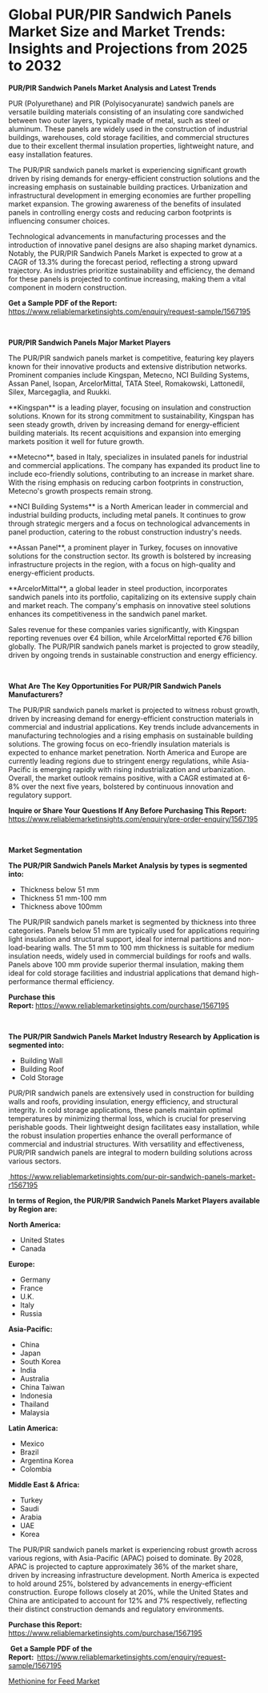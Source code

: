 <p><h1>Global PUR/PIR Sandwich Panels Market Size and Market Trends: Insights and Projections from 2025 to 2032</h1></p><p><strong>PUR/PIR Sandwich Panels Market Analysis and Latest Trends</strong></p>
<p><p>PUR (Polyurethane) and PIR (Polyisocyanurate) sandwich panels are versatile building materials consisting of an insulating core sandwiched between two outer layers, typically made of metal, such as steel or aluminum. These panels are widely used in the construction of industrial buildings, warehouses, cold storage facilities, and commercial structures due to their excellent thermal insulation properties, lightweight nature, and easy installation features.</p><p>The PUR/PIR sandwich panels market is experiencing significant growth driven by rising demands for energy-efficient construction solutions and the increasing emphasis on sustainable building practices. Urbanization and infrastructural development in emerging economies are further propelling market expansion. The growing awareness of the benefits of insulated panels in controlling energy costs and reducing carbon footprints is influencing consumer choices. </p><p>Technological advancements in manufacturing processes and the introduction of innovative panel designs are also shaping market dynamics. Notably, the PUR/PIR Sandwich Panels Market is expected to grow at a CAGR of 13.3% during the forecast period, reflecting a strong upward trajectory. As industries prioritize sustainability and efficiency, the demand for these panels is projected to continue increasing, making them a vital component in modern construction.</p></p>
<p><strong>Get a Sample PDF of the Report:&nbsp;</strong> <a href="https://www.reliablemarketinsights.com/enquiry/request-sample/1567195?utm_campaign=2252&utm_medium=2&utm_source=Github&utm_content=ia&utm_term=22032025&utm_id=purpir-sandwich-panels">https://www.reliablemarketinsights.com/enquiry/request-sample/1567195</a></p>
<p>&nbsp;</p>
<p><strong>PUR/PIR Sandwich Panels Major Market Players</strong></p>
<p><p>The PUR/PIR sandwich panels market is competitive, featuring key players known for their innovative products and extensive distribution networks. Prominent companies include Kingspan, Metecno, NCI Building Systems, Assan Panel, Isopan, ArcelorMittal, TATA Steel, Romakowski, Lattonedil, Silex, Marcegaglia, and Ruukki.</p><p>**Kingspan** is a leading player, focusing on insulation and construction solutions. Known for its strong commitment to sustainability, Kingspan has seen steady growth, driven by increasing demand for energy-efficient building materials. Its recent acquisitions and expansion into emerging markets position it well for future growth.</p><p>**Metecno**, based in Italy, specializes in insulated panels for industrial and commercial applications. The company has expanded its product line to include eco-friendly solutions, contributing to an increase in market share. With the rising emphasis on reducing carbon footprints in construction, Metecno's growth prospects remain strong.</p><p>**NCI Building Systems** is a North American leader in commercial and industrial building products, including metal panels. It continues to grow through strategic mergers and a focus on technological advancements in panel production, catering to the robust construction industry's needs.</p><p>**Assan Panel**, a prominent player in Turkey, focuses on innovative solutions for the construction sector. Its growth is bolstered by increasing infrastructure projects in the region, with a focus on high-quality and energy-efficient products.</p><p>**ArcelorMittal**, a global leader in steel production, incorporates sandwich panels into its portfolio, capitalizing on its extensive supply chain and market reach. The company's emphasis on innovative steel solutions enhances its competitiveness in the sandwich panel market.</p><p>Sales revenue for these companies varies significantly, with Kingspan reporting revenues over €4 billion, while ArcelorMittal reported €76 billion globally. The PUR/PIR sandwich panels market is projected to grow steadily, driven by ongoing trends in sustainable construction and energy efficiency.</p></p>
<p>&nbsp;</p>
<p><strong>What Are The Key Opportunities For PUR/PIR Sandwich Panels Manufacturers?</strong></p>
<p><p>The PUR/PIR sandwich panels market is projected to witness robust growth, driven by increasing demand for energy-efficient construction materials in commercial and industrial applications. Key trends include advancements in manufacturing technologies and a rising emphasis on sustainable building solutions. The growing focus on eco-friendly insulation materials is expected to enhance market penetration. North America and Europe are currently leading regions due to stringent energy regulations, while Asia-Pacific is emerging rapidly with rising industrialization and urbanization. Overall, the market outlook remains positive, with a CAGR estimated at 6-8% over the next five years, bolstered by continuous innovation and regulatory support.</p></p>
<p><strong>Inquire or Share Your Questions If Any Before Purchasing This Report:</strong> <a href="https://www.reliablemarketinsights.com/enquiry/pre-order-enquiry/1567195?utm_campaign=2252&utm_medium=2&utm_source=Github&utm_content=ia&utm_term=22032025&utm_id=purpir-sandwich-panels">https://www.reliablemarketinsights.com/enquiry/pre-order-enquiry/1567195</a></p>
<p>&nbsp;</p>
<p><strong>Market Segmentation</strong></p>
<p><strong>The PUR/PIR Sandwich Panels Market Analysis by types is segmented into:</strong></p>
<p><ul><li>Thickness below 51 mm</li><li>Thickness 51 mm-100 mm</li><li>Thickness above 100mm</li></ul></p>
<p><p>The PUR/PIR sandwich panels market is segmented by thickness into three categories. Panels below 51 mm are typically used for applications requiring light insulation and structural support, ideal for internal partitions and non-load-bearing walls. The 51 mm to 100 mm thickness is suitable for medium insulation needs, widely used in commercial buildings for roofs and walls. Panels above 100 mm provide superior thermal insulation, making them ideal for cold storage facilities and industrial applications that demand high-performance thermal efficiency.</p></p>
<p><strong>Purchase this Report:&nbsp;</strong><a href="https://www.reliablemarketinsights.com/purchase/1567195?utm_campaign=2252&utm_medium=2&utm_source=Github&utm_content=ia&utm_term=22032025&utm_id=purpir-sandwich-panels">https://www.reliablemarketinsights.com/purchase/1567195</a></p>
<p>&nbsp;</p>
<p><strong>The PUR/PIR Sandwich Panels Market Industry Research by Application is segmented into:</strong></p>
<p><ul><li>Building Wall</li><li>Building Roof</li><li>Cold Storage</li></ul></p>
<p><p>PUR/PIR sandwich panels are extensively used in construction for building walls and roofs, providing insulation, energy efficiency, and structural integrity. In cold storage applications, these panels maintain optimal temperatures by minimizing thermal loss, which is crucial for preserving perishable goods. Their lightweight design facilitates easy installation, while the robust insulation properties enhance the overall performance of commercial and industrial structures. With versatility and effectiveness, PUR/PIR sandwich panels are integral to modern building solutions across various sectors.</p></p>
<p><a href="https://www.reliablemarketinsights.com/pur-pir-sandwich-panels-market-r1567195?utm_campaign=2252&utm_medium=2&utm_source=Github&utm_content=ia&utm_term=22032025&utm_id=purpir-sandwich-panels">&nbsp;https://www.reliablemarketinsights.com/pur-pir-sandwich-panels-market-r1567195</a></p>
<p><strong>In terms of Region, the PUR/PIR Sandwich Panels Market Players available by Region are:</strong></p>
<p>
    <p> <strong> North America: </strong>
        <ul>
            <li>United States</li>
            <li>Canada</li>
        </ul>
        </p> 
    <p> <strong> Europe: </strong>
        <ul>
            <li>Germany</li>
            <li>France</li>
            <li>U.K.</li>
            <li>Italy</li>
            <li>Russia</li>
        </ul>
        </p> 
    <p> <strong> Asia-Pacific: </strong>
        <ul>
            <li>China</li>
            <li>Japan</li>
            <li>South Korea</li>
            <li>India</li>
            <li>Australia</li>
            <li>China Taiwan</li>
            <li>Indonesia</li>
            <li>Thailand</li>
            <li>Malaysia</li>
        </ul>
        </p> 
    <p> <strong> Latin America: </strong>
        <ul>
            <li>Mexico</li>
            <li>Brazil</li>
            <li>Argentina Korea</li>
            <li>Colombia</li>
        </ul>
        </p> 
    <p> <strong> Middle East & Africa: </strong>
        <ul>
            <li>Turkey</li>
            <li>Saudi</li>
            <li>Arabia</li>
            <li>UAE</li>
            <li>Korea</li>
        </ul>
    </p>
    </p>
<p><p>The PUR/PIR sandwich panels market is experiencing robust growth across various regions, with Asia-Pacific (APAC) poised to dominate. By 2028, APAC is projected to capture approximately 36% of the market share, driven by increasing infrastructure development. North America is expected to hold around 25%, bolstered by advancements in energy-efficient construction. Europe follows closely at 20%, while the United States and China are anticipated to account for 12% and 7% respectively, reflecting their distinct construction demands and regulatory environments.</p></p>
<p><strong>Purchase this Report: </strong><a href="https://www.reliablemarketinsights.com/purchase/1567195?utm_campaign=2252&utm_medium=2&utm_source=Github&utm_content=ia&utm_term=22032025&utm_id=purpir-sandwich-panels">https://www.reliablemarketinsights.com/purchase/1567195</a></p>
<p>&nbsp;<strong>Get a Sample PDF of the Report:&nbsp;&nbsp;</strong><a href="https://www.reliablemarketinsights.com/enquiry/request-sample/1567195?utm_campaign=2252&utm_medium=2&utm_source=Github&utm_content=ia&utm_term=22032025&utm_id=purpir-sandwich-panels">https://www.reliablemarketinsights.com/enquiry/request-sample/1567195</a></p>
<p><strong></strong></p>
<p><p><a href="https://github.com/DianaWilson796/Market-Research-Report-List-2/blob/main/methionine-for-feed-market.md?utm_campaign=2252&utm_medium=2&utm_source=Github&utm_content=ia&utm_term=22032025&utm_id=purpir-sandwich-panels">Methionine for Feed Market</a></p></p>